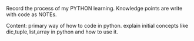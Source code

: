 Record the process of my PYTHON learning.
Knowledge points are write with code as NOTEs.

Content:
  primary way of how to code in python.
    explain initial concepts like dic,tuple,list,array in python and how to use it.
    
